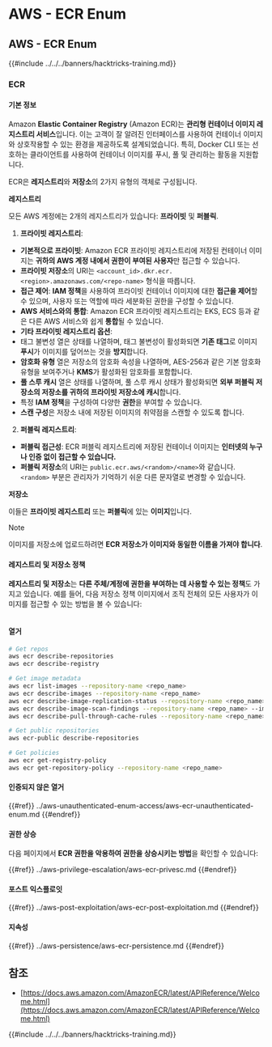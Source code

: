 # AWS - ECR Enum

## AWS - ECR Enum

{{#include ../../../banners/hacktricks-training.md}}

### ECR

#### 기본 정보

Amazon **Elastic Container Registry** (Amazon ECR)는 **관리형 컨테이너 이미지 레지스트리 서비스**입니다. 이는 고객이 잘 알려진 인터페이스를 사용하여 컨테이너 이미지와 상호작용할 수 있는 환경을 제공하도록 설계되었습니다. 특히, Docker CLI 또는 선호하는 클라이언트를 사용하여 컨테이너 이미지를 푸시, 풀 및 관리하는 활동을 지원합니다.

ECR은 **레지스트리**와 **저장소**의 2가지 유형의 객체로 구성됩니다.

**레지스트리**

모든 AWS 계정에는 2개의 레지스트리가 있습니다: **프라이빗** 및 **퍼블릭**.

1. **프라이빗 레지스트리**:

- **기본적으로 프라이빗**: Amazon ECR 프라이빗 레지스트리에 저장된 컨테이너 이미지는 **귀하의 AWS 계정 내에서 권한이 부여된 사용자**만 접근할 수 있습니다.
- **프라이빗 저장소**의 URI는 `<account_id>.dkr.ecr.<region>.amazonaws.com/<repo-name>` 형식을 따릅니다.
- **접근 제어**: **IAM 정책**을 사용하여 프라이빗 컨테이너 이미지에 대한 **접근을 제어**할 수 있으며, 사용자 또는 역할에 따라 세분화된 권한을 구성할 수 있습니다.
- **AWS 서비스와의 통합**: Amazon ECR 프라이빗 레지스트리는 EKS, ECS 등과 같은 다른 AWS 서비스와 쉽게 **통합**될 수 있습니다.
- **기타 프라이빗 레지스트리 옵션**:
- 태그 불변성 열은 상태를 나열하며, 태그 불변성이 활성화되면 **기존 태그**로 이미지 **푸시**가 이미지를 덮어쓰는 것을 **방지**합니다.
- **암호화 유형** 열은 저장소의 암호화 속성을 나열하며, AES-256과 같은 기본 암호화 유형을 보여주거나 **KMS**가 활성화된 암호화를 포함합니다.
- **풀 스루 캐시** 열은 상태를 나열하며, 풀 스루 캐시 상태가 활성화되면 **외부 퍼블릭 저장소의 저장소를 귀하의 프라이빗 저장소에 캐시**합니다.
- 특정 **IAM 정책**을 구성하여 다양한 **권한**을 부여할 수 있습니다.
- **스캔 구성**은 저장소 내에 저장된 이미지의 취약점을 스캔할 수 있도록 합니다.

2. **퍼블릭 레지스트리**:

- **퍼블릭 접근성**: ECR 퍼블릭 레지스트리에 저장된 컨테이너 이미지는 **인터넷의 누구나 인증 없이 접근할 수 있습니다.**
- **퍼블릭 저장소**의 URI는 `public.ecr.aws/<random>/<name>`와 같습니다. `<random>` 부분은 관리자가 기억하기 쉬운 다른 문자열로 변경할 수 있습니다.

**저장소**

이들은 **프라이빗 레지스트리** 또는 **퍼블릭**에 있는 **이미지**입니다.

> [!NOTE]
> 이미지를 저장소에 업로드하려면 **ECR 저장소가 이미지와 동일한 이름을 가져야 합니다**.

#### 레지스트리 및 저장소 정책

**레지스트리 및 저장소**는 **다른 주체/계정에 권한을 부여하는 데 사용할 수 있는 정책**도 가지고 있습니다. 예를 들어, 다음 저장소 정책 이미지에서 조직 전체의 모든 사용자가 이미지를 접근할 수 있는 방법을 볼 수 있습니다:

<figure><img src="../../../images/image (280).png" alt=""><figcaption></figcaption></figure>

#### 열거
```bash
# Get repos
aws ecr describe-repositories
aws ecr describe-registry

# Get image metadata
aws ecr list-images --repository-name <repo_name>
aws ecr describe-images --repository-name <repo_name>
aws ecr describe-image-replication-status --repository-name <repo_name> --image-id <image_id>
aws ecr describe-image-scan-findings --repository-name <repo_name> --image-id <image_id>
aws ecr describe-pull-through-cache-rules --repository-name <repo_name> --image-id <image_id>

# Get public repositories
aws ecr-public describe-repositories

# Get policies
aws ecr get-registry-policy
aws ecr get-repository-policy --repository-name <repo_name>
```
#### 인증되지 않은 열거

{{#ref}}
../aws-unauthenticated-enum-access/aws-ecr-unauthenticated-enum.md
{{#endref}}

#### 권한 상승

다음 페이지에서 **ECR 권한을 악용하여 권한을 상승시키는 방법**을 확인할 수 있습니다:

{{#ref}}
../aws-privilege-escalation/aws-ecr-privesc.md
{{#endref}}

#### 포스트 익스플로잇

{{#ref}}
../aws-post-exploitation/aws-ecr-post-exploitation.md
{{#endref}}

#### 지속성

{{#ref}}
../aws-persistence/aws-ecr-persistence.md
{{#endref}}

## 참조

- [https://docs.aws.amazon.com/AmazonECR/latest/APIReference/Welcome.html](https://docs.aws.amazon.com/AmazonECR/latest/APIReference/Welcome.html)

{{#include ../../../banners/hacktricks-training.md}}

